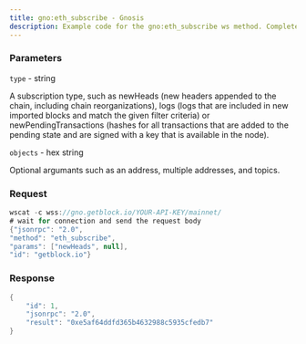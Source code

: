 ```yaml
---
title: gno:eth_subscribe - Gnosis
description: Example code for the gno:eth_subscribe ws method. Сomplete guide on how to use gno:eth_subscribe ws in GetBlock.io Web3 documentation.
---
```


### Parameters


`type` - string

A subscription type, such as newHeads (new headers appended to the
chain, including chain reorganizations), logs (logs that are included in
new imported blocks and match the given filter criteria) or
newPendingTransactions (hashes for all transactions that are added to
the pending state and are signed with a key that is available in the
node).

`objects` - hex string

Optional argumants such as an address, multiple addresses, and topics.

### Request

``` java
wscat -c wss://gno.getblock.io/YOUR-API-KEY/mainnet/ 
# wait for connection and send the request body 
{"jsonrpc": "2.0",
"method": "eth_subscribe",
"params": ["newHeads", null],
"id": "getblock.io"}
```

###  Response

``` java
{
    "id": 1,
    "jsonrpc": "2.0",
    "result": "0xe5af64ddfd365b4632988c5935cfedb7"
}
```


